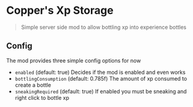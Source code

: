 
# Copper's Xp Storage
> Simple server side mod to allow bottling xp into experience bottles

## Config
The mod provides three simple config options for now
- `enabled` (default: true) Decides if the mod is enabled and even works
- `bottlingConsumption` (default: 0.785f) The amount of xp consumed to create a bottle
- `sneakingRequired` (default: true) If enabled you must be sneaking and right click to bottle xp